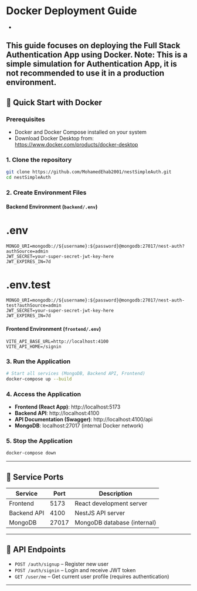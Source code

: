 # Docker Deployment Guide
-
This guide focuses on deploying the Full Stack Authentication App using Docker.
Note: This is a simple simulation for Authentication App, it is not recommended to use it in a production environment.
-

## 🚀 Quick Start with Docker

### Prerequisites
- Docker and Docker Compose installed on your system
- Download Docker Desktop from: https://www.docker.com/products/docker-desktop

### 1. Clone the repository

```bash
git clone https://github.com/MohamedEhab2001/nestSimpleAuth.git
cd nestSimpleAuth
```

### 2. Create Environment Files

#### Backend Environment (`backend/.env`)

# .env
```env
MONGO_URI=mongodb://${username}:${password}@mongodb:27017/nest-auth?authSource=admin
JWT_SECRET=your-super-secret-jwt-key-here
JWT_EXPIRES_IN=7d
```

# .env.test
```env
MONGO_URI=mongodb://${username}:${password}@mongodb:27017/nest-auth-test?authSource=admin
JWT_SECRET=your-super-secret-jwt-key-here
JWT_EXPIRES_IN=7d
```

#### Frontend Environment (`frontend/.env`)
```env
VITE_API_BASE_URL=http://localhost:4100
VITE_API_HOME=/signin
```

### 3. Run the Application

```bash
# Start all services (MongoDB, Backend API, Frontend)
docker-compose up --build
```

### 4. Access the Application

- **Frontend (React App)**: http://localhost:5173
- **Backend API**: http://localhost:4100
- **API Documentation (Swagger)**: http://localhost:4100/api
- **MongoDB**: localhost:27017 (internal Docker network)

### 5. Stop the Application

```bash
docker-compose down
```

---

## 🔌 Service Ports

| Service | Port | Description |
|---------|------|-------------|
| Frontend | 5173 | React development server |
| Backend API | 4100 | NestJS API server |
| MongoDB | 27017 | MongoDB database (internal) |

---

## 📁 API Endpoints

- `POST /auth/signup` – Register new user
- `POST /auth/signin` – Login and receive JWT token
- `GET /user/me` – Get current user profile (requires authentication)

---
